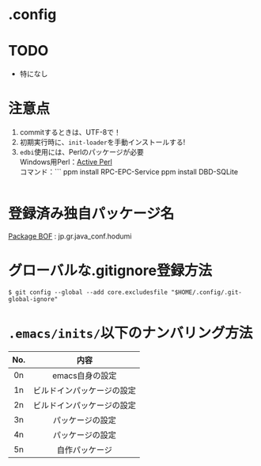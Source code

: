 .config
==========


# TODO
* 特になし

# 注意点
1. commitするときは、UTF-8で！
2. 初期実行時に、`init-loader`を手動インストールする!
3. `edbi`使用には、Perlのパッケージが必要  
   Windows用Perl：[Active Perl](http://www.activestate.com/activeperl)  
   コマンド：```
   ppm install RPC-EPC-Service
   ppm install DBD-SQLite
   ```
   
# 登録済み独自パッケージ名
[Package BOF](http://www.java-conf.gr.jp/wg_bof/package/) : jp.gr.java_conf.hodumi

# グローバルな.gitignore登録方法
```
$ git config --global --add core.excludesfile "$HOME/.config/.git-global-ignore"
```

# `.emacs/inits/`以下のナンバリング方法

| No. | 内容                         |
|:---:|:----------------------------:|
| 0n  |  emacs自身の設定                 |
| 1n  |  ビルドインパッケージの設定  |
| 2n  |  ビルドインパッケージの設定  |
| 3n  |  パッケージの設定            |
| 4n  |  パッケージの設定            |
| 5n  |  自作パッケージ              |
